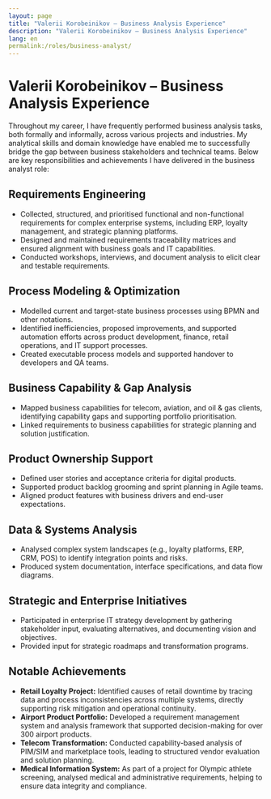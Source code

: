 ```yaml
---
layout: page
title: "Valerii Korobeinikov – Business Analysis Experience"
description: "Valerii Korobeinikov – Business Analysis Experience"
lang: en
permalink:/roles/business-analyst/
---
```


# Valerii Korobeinikov – Business Analysis Experience

Throughout my career, I have frequently performed business analysis tasks, both formally and informally, across various projects and industries. My analytical skills and domain knowledge have enabled me to successfully bridge the gap between business stakeholders and technical teams. Below are key responsibilities and achievements I have delivered in the business analyst role:

## Requirements Engineering

* Collected, structured, and prioritised functional and non-functional requirements for complex enterprise systems, including ERP, loyalty management, and strategic planning platforms.
* Designed and maintained requirements traceability matrices and ensured alignment with business goals and IT capabilities.
* Conducted workshops, interviews, and document analysis to elicit clear and testable requirements.

## Process Modeling & Optimization

* Modelled current and target-state business processes using BPMN and other notations.
* Identified inefficiencies, proposed improvements, and supported automation efforts across product development, finance, retail operations, and IT support processes.
* Created executable process models and supported handover to developers and QA teams.

## Business Capability & Gap Analysis

* Mapped business capabilities for telecom, aviation, and oil & gas clients, identifying capability gaps and supporting portfolio prioritisation.
* Linked requirements to business capabilities for strategic planning and solution justification.

## Product Ownership Support

* Defined user stories and acceptance criteria for digital products.
* Supported product backlog grooming and sprint planning in Agile teams.
* Aligned product features with business drivers and end-user expectations.

## Data & Systems Analysis

* Analysed complex system landscapes (e.g., loyalty platforms, ERP, CRM, POS) to identify integration points and risks.
* Produced system documentation, interface specifications, and data flow diagrams.

## Strategic and Enterprise Initiatives

* Participated in enterprise IT strategy development by gathering stakeholder input, evaluating alternatives, and documenting vision and objectives.
* Provided input for strategic roadmaps and transformation programs.

## Notable Achievements

* **Retail Loyalty Project:** Identified causes of retail downtime by tracing data and process inconsistencies across multiple systems, directly supporting risk mitigation and operational continuity.
* **Airport Product Portfolio:** Developed a requirement management system and analysis framework that supported decision-making for over 300 airport products.
* **Telecom Transformation:** Conducted capability-based analysis of PIM/SIM and marketplace tools, leading to structured vendor evaluation and solution planning.
* **Medical Information System:** As part of a project for Olympic athlete screening, analysed medical and administrative requirements, helping to ensure data integrity and compliance.